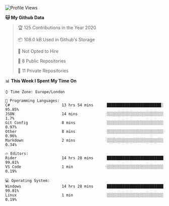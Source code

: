 <!--START_SECTION:waka-->
![Profile Views](http://img.shields.io/badge/Profile%20Views-0-blue)

**🐱 My Github Data** 

> 🏆 125 Contributions in the Year 2020
 > 
> 📦 108.0 kB Used in Github's Storage 
 > 
> 🚫 Not Opted to Hire
 > 
> 📜 8 Public Repositories
 > 
> 🔑 11 Private Repositories 

📊 **This Week I Spent My Time On** 

```text
⌚︎ Time Zone: Europe/London

💬 Programming Languages: 
C#                       13 hrs 54 mins      ████████████████████████░   95.85% 
JSON                     14 mins             ░░░░░░░░░░░░░░░░░░░░░░░░░   1.7% 
Git Config               8 mins              ░░░░░░░░░░░░░░░░░░░░░░░░░   0.97% 
Other                    8 mins              ░░░░░░░░░░░░░░░░░░░░░░░░░   0.96% 
Markdown                 2 mins              ░░░░░░░░░░░░░░░░░░░░░░░░░   0.34%

🔥 Editors: 
Rider                    14 hrs 28 mins      █████████████████████████   99.81% 
VS Code                  1 min               ░░░░░░░░░░░░░░░░░░░░░░░░░   0.19%

💻 Operating System: 
Windows                  14 hrs 28 mins      █████████████████████████   99.81% 
Linux                    1 min               ░░░░░░░░░░░░░░░░░░░░░░░░░   0.19%

```


<!--END_SECTION:waka-->